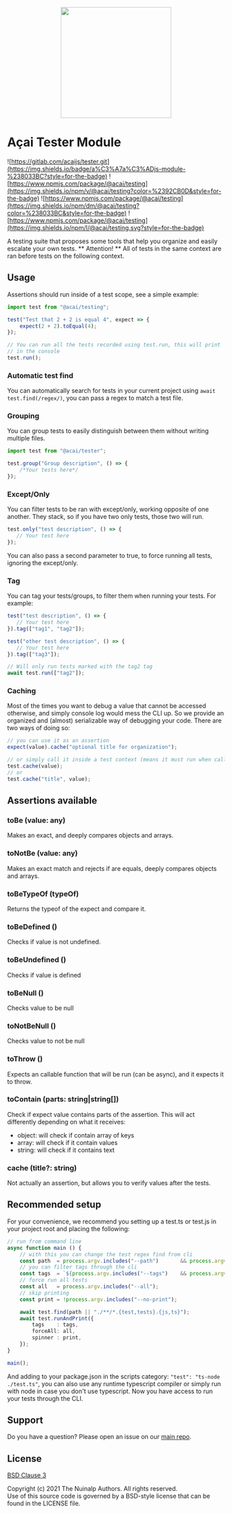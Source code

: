 <div align="center"><img src="https://docs-d5w44.ondigitalocean.app/assets/logo.0c850f36.svg" width="256"></div>

# Açai Tester Module

![https://gitlab.com/acaijs/tester.git](https://img.shields.io/badge/a%C3%A7a%C3%ADjs-module-%238033BC?style=for-the-badge) ![https://www.npmjs.com/package/@acai/testing](https://img.shields.io/npm/v/@acai/testing?color=%2392CB0D&style=for-the-badge) ![https://www.npmjs.com/package/@acai/testing](https://img.shields.io/npm/dm/@acai/testing?color=%238033BC&style=for-the-badge) ![https://www.npmjs.com/package/@acai/testing](https://img.shields.io/npm/l/@acai/testing.svg?style=for-the-badge)


A testing suite that proposes some tools that help you organize and easily escalate your own tests. 
** Attention! ** All of tests in the same context are ran before tests on the following context.

## Usage
Assertions should run inside of a test scope, see a simple example:
``` typescript
import test from "@acai/testing";

test("Test that 2 + 2 is equal 4", expect => {
	expect(2 + 2).toEqual(4);
});

// You can run all the tests recorded using test.run, this will print
// in the console
test.run();
```

### Automatic test find
You can automatically search for tests in your current project using `await test.find(/regex/)`, you can pass a regex to match a test file.

### Grouping
You can group tests to easily distinguish between them without writing multiple files.
``` typescript
import test from "@acai/tester";

test.group("Group description", () => {
    /*Your tests here*/ 
});
```

### Except/Only
You can filter tests to be ran with except/only, working opposite of one another. They stack, so if you have two only tests, those two will run.
``` typescript
test.only("test description", () => {
   // Your test here 
});
```
You can also pass a second parameter to true, to force running all tests, ignoring the except/only.

### Tag
You can tag your tests/groups, to filter them when running your tests. For example:
``` typescript
test("test description", () => {
   // Your test here 
}).tag(["tag1", "tag2"]);

test("other test description", () => {
   // Your test here 
}).tag(["tag3"]);

// Will only run tests marked with the tag2 tag
await test.run(["tag2"]);
```

### Caching
Most of the times you want to debug a value that cannot be accessed otherwise, and simply console log would mess the CLI up. So we provide an organized and (almost) serializable way of debugging your code. There are two ways of doing so:

``` typescript
// you can use it as an assertion
expect(value).cache("optional title for organization");

// or simply call it inside a test context (means it must run when calling a test itself)
test.cache(value);
// or
test.cache("title", value);
```

## Assertions available

### toBe (value: any)
Makes an exact, and deeply compares objects and arrays.

### toNotBe (value: any)
Makes an exact match and rejects if are equals, deeply compares objects and arrays.

### toBeTypeOf (typeOf)
Returns the typeof of the expect and compare it.

### toBeDefined ()
Checks if value is not undefined.

### toBeUndefined ()
Checks if value is defined

### toBeNull ()
Checks value to be null

### toNotBeNull ()
Checks value to not be null

### toThrow ()
Expects an callable function that will be run (can be async), and it expects it to throw.

### toContain (parts: string|string[])
Check if expect value contains parts of the assertion. This will act differently depending on what it receives:
- object: will check if contain array of keys
- array: will check if it contain values
- string: will check if it contains text

### cache (title?: string)
Not actually an assertion, but allows you to verify values after the tests.

## Recommended setup
For your convenience, we recommend you setting up a test.ts or test.js in your project root and placing the following:

``` typescript
// run from command line
async function main () {
	// with this you can change the test regex find from cli
	const path 	= process.argv.includes("--path") 		&& process.argv[process.argv.indexOf("--path") + 1];
	// you can filter tags through the cli
	const tags 	= `${process.argv.includes("--tags") 	&& process.argv[process.argv.indexOf("--tags") + 1] || ""}`.split(",").filter(i => i);
	// force run all tests
	const all	= process.argv.includes("--all");
	// skip printing
	const print	= !process.argv.includes("--no-print");

	await test.find(path || "./**/*.{test,tests}.{js,ts}");
	await test.runAndPrint({
		tags	: tags,
		forceAll: all,
		spinner	: print,
	});
}

main();
```

And adding to your package.json in the scripts category: `"test": "ts-node ./test.ts"`, you can also use any runtime typescript compiler or simply run with node in case you don't use typescript. Now you have access to run your tests through the CLI.

## Support

Do you have a question? Please open an issue on our [main repo](https://gitlab.com/acaijs/tester/issues).

## License

[BSD Clause 3](https://opensource.org/licenses/BSD-3-Clause)

Copyright (c) 2021 The Nuinalp Authors. All rights reserved.  
Use of this source code is governed by a BSD-style license that can be found in the LICENSE file.

